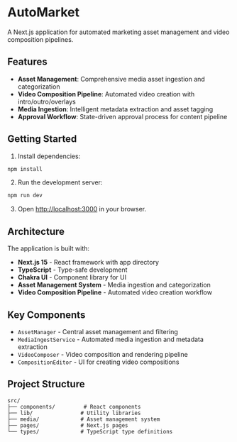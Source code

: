 # AutoMarket

A Next.js application for automated marketing asset management and video composition pipelines.

## Features

- **Asset Management**: Comprehensive media asset ingestion and categorization
- **Video Composition Pipeline**: Automated video creation with intro/outro/overlays
- **Media Ingestion**: Intelligent metadata extraction and asset tagging
- **Approval Workflow**: State-driven approval process for content pipeline

## Getting Started

1. Install dependencies:
```bash
npm install
```

2. Run the development server:
```bash
npm run dev
```

3. Open [http://localhost:3000](http://localhost:3000) in your browser.

## Architecture

The application is built with:
- **Next.js 15** - React framework with app directory
- **TypeScript** - Type-safe development
- **Chakra UI** - Component library for UI
- **Asset Management System** - Media ingestion and categorization
- **Video Composition Pipeline** - Automated video creation workflow

## Key Components

- `AssetManager` - Central asset management and filtering
- `MediaIngestService` - Automated media ingestion and metadata extraction  
- `VideoComposer` - Video composition and rendering pipeline
- `CompositionEditor` - UI for creating video compositions

## Project Structure

```
src/
├── components/         # React components
├── lib/               # Utility libraries
├── media/             # Asset management system
├── pages/             # Next.js pages
└── types/             # TypeScript type definitions
```
